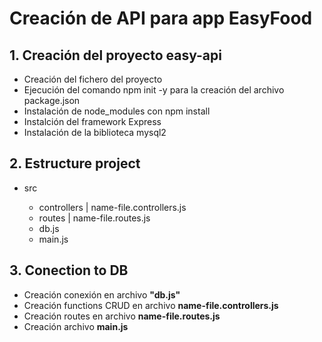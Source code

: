# Creación de API para app EasyFood

## 1. Creación del proyecto easy-api

- Creación del fichero del proyecto
- Ejecución del comando npm init -y para la creación del archivo package.json
- Instalación de node_modules con npm install
- Instalción del framework Express
- Instalación de la biblioteca mysql2

## 2. Estructure project

- src

  - controllers | name-file.controllers.js
  - routes | name-file.routes.js
  - db.js
  - main.js

## 3. Conection to DB

- Creación conexión en archivo **"db.js"**
- Creación functions CRUD en archivo **name-file.controllers.js**
- Creación routes en archivo **name-file.routes.js**
- Creación archivo **main.js**

